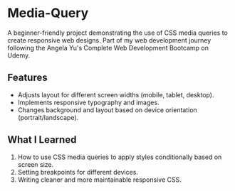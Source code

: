 # Media-Query
A beginner-friendly project demonstrating the use of CSS media queries to create responsive web designs. Part of my web development journey following the Angela Yu's Complete Web Development Bootcamp on Udemy.
## Features

- Adjusts layout for different screen widths (mobile, tablet, desktop).
- Implements responsive typography and images.
- Changes background and layout based on device orientation (portrait/landscape).

## What I Learned

1. How to use CSS media queries to apply styles conditionally based on screen size.
2. Setting breakpoints for different devices.
3. Writing cleaner and more maintainable responsive CSS.
